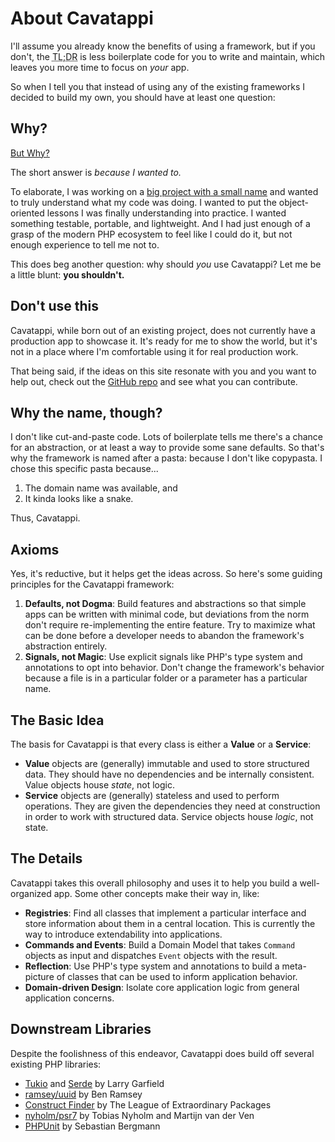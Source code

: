 # About Cavatappi

I'll assume you already know the benefits of using a framework, but if you don't, the
<abbr title="Too long, didn't read">TL;DR</abbr> is less boilerplate code for you to write and maintain, which leaves
you more time to focus on _your_ app.

So when I tell you that instead of using any of the existing frameworks I decided to build my own, you should have at
least one question:

## Why?

<div class="tenor-gif-embed" data-postid="13199396" data-share-method="host" data-aspect-ratio="1.77914" data-width="100%"><a href="https://tenor.com/view/why-huh-but-why-gif-13199396">But Why?</a></div> <script type="text/javascript" async src="https://tenor.com/embed.js"></script>

The short answer is _because I wanted to._

To elaborate, I was working on a [big project with a small name][smol] and wanted to truly understand what my code was
doing. I wanted to put the object-oriented lessons I was finally understanding into practice. I wanted something
testable, portable, and lightweight. And I had just enough of a grasp of the modern PHP ecosystem to feel like I could
do it, but not enough experience to tell me not to.

[smol]: https://smolblog.com/

This does beg another question: why should _you_ use Cavatappi? Let me be a little blunt: **you shouldn't.**

## Don't use this

Cavatappi, while born out of an existing project, does not currently have a production app to showcase it. It's ready
for me to show the world, but it's not in a place where I'm comfortable using it for real production work.

That being said, if the ideas on this site resonate with you and you want to help out, check out the [GitHub repo][gh]
and see what you can contribute.

[gh]: https://github.com/cavatappiphp/cavatappi

## Why the name, though?

I don't like cut-and-paste code. Lots of boilerplate tells me there's a chance for an abstraction, or at least a way to
provide some sane defaults. So that's why the framework is named after a pasta: because I don't like copypasta. I chose
this specific pasta because...

1. The domain name was available, and
2. It kinda looks like a snake.

Thus, Cavatappi.

## Axioms

Yes, it's reductive, but it helps get the ideas across. So here's some guiding principles for the Cavatappi framework:

1. **Defaults, not Dogma**: Build features and abstractions so that simple apps can be written with minimal code, but
   deviations from the norm don't require re-implementing the entire feature. Try to maximize what can be done before
	 a developer needs to abandon the framework's abstraction entirely.
2. **Signals, not Magic**: Use explicit signals like PHP's type system and annotations to opt into behavior. Don't
   change the framework's behavior because a file is in a particular folder or a parameter has a particular name.

## The Basic Idea

The basis for Cavatappi is that every class is either a **Value** or a **Service**:

- **Value** objects are (generally) immutable and used to store structured data. They should have no dependencies and
  be internally consistent. Value objects house _state_, not logic.
- **Service** objects are (generally) stateless and used to perform operations. They are given the dependencies they
  need at construction in order to work with structured data. Service objects house _logic_, not state.

## The Details

Cavatappi takes this overall philosophy and uses it to help you build a well-organized app. Some other concepts make
their way in, like:

- **Registries**: Find all classes that implement a particular interface and store information about them in a central
  location. This is currently the way to introduce extendability into applications.
- **Commands and Events**: Build a Domain Model that takes `Command` objects as input and dispatches `Event` objects
  with the result.
- **Reflection**: Use PHP's type system and annotations to build a meta-picture of classes that can be used to inform
  application behavior.
- **Domain-driven Design**: Isolate core application logic from general application concerns.

## Downstream Libraries

Despite the foolishness of this endeavor, Cavatappi does build off several existing PHP libraries:

- [Tukio][tukio] and [Serde][serde] by Larry Garfield
- [ramsey/uuid][uuid] by Ben Ramsey
- [Construct Finder][cf] by The League of Extraordinary Packages
- [nyholm/psr7][psr7] by Tobias Nyholm and Martijn van der Ven
- [PHPUnit][phpunit] by Sebastian Bergmann

[tukio]: https://github.com/crell/tukio
[serde]: https://github.com/crell/serde
[uuid]: https://uuid.ramsey.dev/
[cf]: https://github.com/thephpleague/construct-finder
[psr7]: https://github.com/Nyholm/psr7/tree/master
[phpunit]: https://docs.phpunit.de/en/12.3/
